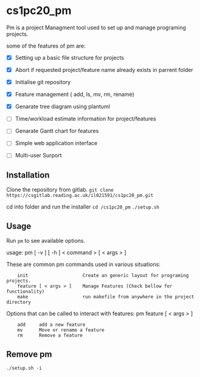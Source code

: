 # cs1pc20_pm
Pm is a project Managment tool used to set up and manage programing projects.

some of the features of pm are:

- [x] Setting up a basic file structure for projects
- [x] Abort if requested project/feature name already exists in parrent folder
- [x] Initialise git repository
- [x] Feature management ( add, ls, mv, rm, rename)
- [x] Genarate tree diagram using plantuml
- [ ] Time/workload estimate information for project/features
- [ ] Genarate Gantt chart for features
- [ ] Simple web application interface 
- [ ] Multi-user Surport


## Installation

Clone the repository from gitlab.
`git clone https://csgitlab.reading.ac.uk/il021591/cs1pc20_pm.git`

cd into folder and run the installer
`cd /cs1pc20_pm`
`./setup.sh`

## Usage

Run `pm` to see available options.


usage: pm [ -v ] [ -h ]
< command > [ < args > ]

These are common pm commands used in various situations:

        init                    Create an generic layout for programing projects.
        feature [ < args > ]    Manage Features (Check bellow for functionality)
        make                    run makefile from anywhere in the project directory

Options that can be called to interact with features: pm feature [ < args > ]

        add     add a new feature
        mv      Move or rename a feature
        rm      Remove a feature 

## Remove pm

`./setup.sh -i`
